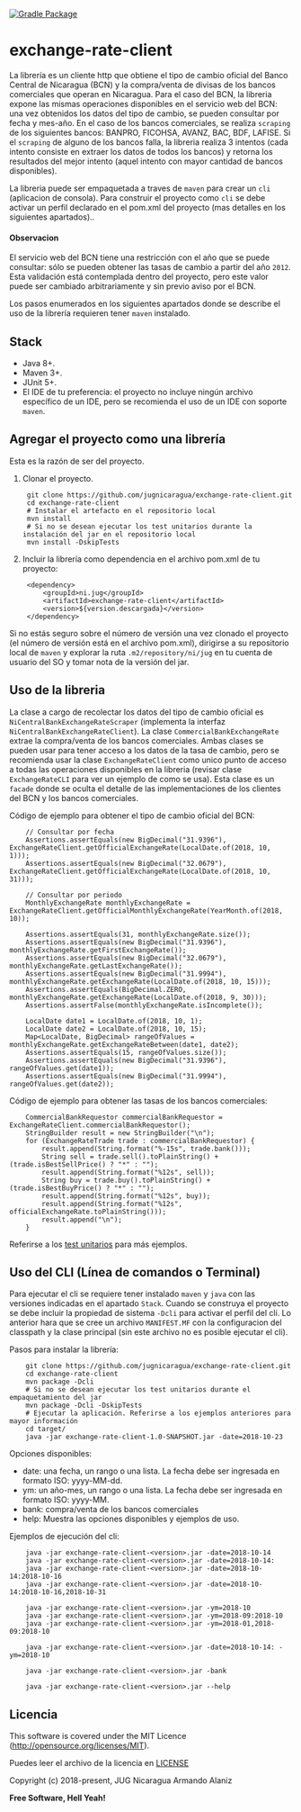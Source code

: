 [![Gradle Package](https://github.com/jugnicaragua/exchange-rate-client/actions/workflows/gradle-publish.yml/badge.svg)](https://github.com/jugnicaragua/exchange-rate-client/actions/workflows/gradle-publish.yml)



# exchange-rate-client

La librería es un cliente http que obtiene el tipo de cambio oficial del Banco Central de Nicaragua (BCN) y la compra/venta de divisas de los bancos comerciales que operan en Nicaragua. Para el caso del BCN, la libreria expone las mismas operaciones disponibles en el servicio web del BCN: una vez obtenidos los datos del tipo de cambio, se pueden consultar por fecha y mes-año. En el caso de los bancos comerciales, se realiza `scraping` de los siguientes bancos: BANPRO, FICOHSA, AVANZ, BAC, BDF, LAFISE. Si el `scraping` de alguno de los bancos falla, la libreria realiza 3 intentos (cada intento consiste en extraer los datos de todos los bancos) y retorna los resultados del mejor intento (aquel intento con mayor cantidad de bancos disponibles).

La libreria puede ser empaquetada a traves de `maven` para crear un `cli` (aplicacion de consola). Para construir el proyecto como `cli` se debe activar un perfil declarado en el pom.xml del proyecto (mas detalles en los siguientes apartados)..

#### Observacion

El servicio web del BCN tiene una restricción con el año que se puede consultar: sólo se pueden obtener las tasas de cambio a partir del año `2012`. Esta validación está contemplada dentro del proyecto, pero este valor puede ser cambiado arbitrariamente y sin previo aviso por el BCN.

Los pasos enumerados en los siguientes apartados donde se describe el uso de la librería requieren tener `maven` instalado.

## Stack

- Java 8+.
- Maven 3+.
- JUnit 5+.
- El IDE de tu preferencia: el proyecto no incluye ningún archivo específico de un IDE, pero se recomienda el uso de un IDE con soporte `maven`.

## Agregar el proyecto como una librería

Esta es la razón de ser del proyecto.

1. Clonar el proyecto.

        git clone https://github.com/jugnicaragua/exchange-rate-client.git
        cd exchange-rate-client
        # Instalar el artefacto en el repositorio local
        mvn install
        # Si no se desean ejecutar los test unitarios durante la instalación del jar en el repositorio local
        mvn install -DskipTests

2. Incluir la librería como dependencia en el archivo pom.xml de tu proyecto:

        <dependency>
            <groupId>ni.jug</groupId>
            <artifactId>exchange-rate-client</artifactId>
            <version>${version.descargada}</version>
        </dependency>

Si no estás seguro sobre el número de versión una vez clonado el proyecto (el número de versión está en el archivo pom.xml), dirigirse a su repositorio local de `maven` y explorar la ruta `.m2/repository/ni/jug` en tu cuenta de usuario del SO y tomar nota de la versión del jar.

## Uso de la libreria

La clase a cargo de recolectar los datos del tipo de cambio oficial es `NiCentralBankExchangeRateScraper` (implementa la interfaz `NiCentralBankExchangeRateClient`). La clase `CommercialBankExchangeRate` extrae la compra/venta de los bancos comerciales. Ambas clases se pueden usar para tener acceso a los datos de la tasa de cambio, pero se recomienda usar la clase `ExchangeRateClient` como unico punto de acceso a todas las operaciones disponibles en la libreria (revisar clase `ExchangeRateCLI` para ver un ejemplo de como se usa). Esta clase es un `facade` donde se oculta el detalle de las implementaciones de los clientes del BCN y los bancos comerciales.

Código de ejemplo para obtener el tipo de cambio oficial del BCN:

        // Consultar por fecha
        Assertions.assertEquals(new BigDecimal("31.9396"), ExchangeRateClient.getOfficialExchangeRate(LocalDate.of(2018, 10, 1)));
        Assertions.assertEquals(new BigDecimal("32.0679"), ExchangeRateClient.getOfficialExchangeRate(LocalDate.of(2018, 10, 31)));

        // Consultar por periodo
        MonthlyExchangeRate monthlyExchangeRate = ExchangeRateClient.getOfficialMonthlyExchangeRate(YearMonth.of(2018, 10));

        Assertions.assertEquals(31, monthlyExchangeRate.size());
        Assertions.assertEquals(new BigDecimal("31.9396"), monthlyExchangeRate.getFirstExchangeRate());
        Assertions.assertEquals(new BigDecimal("32.0679"), monthlyExchangeRate.getLastExchangeRate());
        Assertions.assertEquals(new BigDecimal("31.9994"), monthlyExchangeRate.getExchangeRate(LocalDate.of(2018, 10, 15)));
        Assertions.assertEquals(BigDecimal.ZERO, monthlyExchangeRate.getExchangeRate(LocalDate.of(2018, 9, 30)));
        Assertions.assertFalse(monthlyExchangeRate.isIncomplete());

        LocalDate date1 = LocalDate.of(2018, 10, 1);
        LocalDate date2 = LocalDate.of(2018, 10, 15);
        Map<LocalDate, BigDecimal> rangeOfValues = monthlyExchangeRate.getExchangeRateBetween(date1, date2);
        Assertions.assertEquals(15, rangeOfValues.size());
        Assertions.assertEquals(new BigDecimal("31.9396"), rangeOfValues.get(date1));
        Assertions.assertEquals(new BigDecimal("31.9994"), rangeOfValues.get(date2));

Código de ejemplo para obtener las tasas de los bancos comerciales:

        CommercialBankRequestor commercialBankRequestor = ExchangeRateClient.commercialBankRequestor();
        StringBuilder result = new StringBuilder("\n");
        for (ExchangeRateTrade trade : commercialBankRequestor) {
            result.append(String.format("%-15s", trade.bank()));
            String sell = trade.sell().toPlainString() + (trade.isBestSellPrice() ? "*" : "");
            result.append(String.format("%12s", sell));
            String buy = trade.buy().toPlainString() + (trade.isBestBuyPrice() ? "*" : "");
            result.append(String.format("%12s", buy));
            result.append(String.format("%12s", officialExchangeRate.toPlainString()));
            result.append("\n");
        }

Referirse a los [test unitarios][test unitario] para más ejemplos.

## Uso del CLI (Línea de comandos o Terminal)

Para ejecutar el cli se requiere tener instalado `maven` y `java` con las versiones indicadas en el apartado `Stack`. Cuando se construya el proyecto se debe incluir la propiedad de sistema `-Dcli` para activar el perfil del cli. Lo anterior hara que se cree un archivo `MANIFEST.MF` con la configuracion del classpath y la clase principal (sin este archivo no es posible ejecutar el cli).

Pasos para instalar la librería:

        git clone https://github.com/jugnicaragua/exchange-rate-client.git
        cd exchange-rate-client
        mvn package -Dcli
        # Si no se desean ejecutar los test unitarios durante el empaquetamiento del jar
        mvn package -Dcli -DskipTests
        # Ejecutar la aplicación. Referirse a los ejemplos anteriores para mayor información
        cd target/
        java -jar exchange-rate-client-1.0-SNAPSHOT.jar -date=2018-10-23

Opciones disponibles:

- date: una fecha, un rango o una lista. La fecha debe ser ingresada en formato ISO: yyyy-MM-dd.
- ym: un año-mes, un rango o una lista. La fecha debe ser ingresada en formato ISO: yyyy-MM.
- bank: compra/venta de los bancos comerciales
- help: Muestra las opciones disponibles y ejemplos de uso.

Ejemplos de ejecución del cli:

        java -jar exchange-rate-client-<version>.jar -date=2018-10-14
        java -jar exchange-rate-client-<version>.jar -date=2018-10-14:
        java -jar exchange-rate-client-<version>.jar -date=2018-10-14:2018-10-16
        java -jar exchange-rate-client-<version>.jar -date=2018-10-14:2018-10-16,2018-10-31

        java -jar exchange-rate-client-<version>.jar -ym=2018-10
        java -jar exchange-rate-client-<version>.jar -ym=2018-09:2018-10
        java -jar exchange-rate-client-<version>.jar -ym=2018-01,2018-09:2018-10

        java -jar exchange-rate-client-<version>.jar -date=2018-10-14: -ym=2018-10

        java -jar exchange-rate-client-<version>.jar -bank

        java -jar exchange-rate-client-<version>.jar --help

## Licencia

This software is covered under the MIT Licence (http://opensource.org/licenses/MIT).

Puedes leer el archivo de la licencia en [LICENSE][license]

Copyright (c) 2018-present, JUG Nicaragua Armando Alaniz

**Free Software, Hell Yeah!**

[license]: LICENSE.txt
[test unitario]: src/test/java/ni/jug/exchangerate/ExchangeRateTest.java
